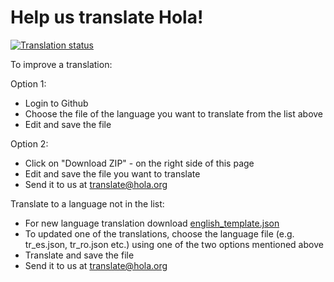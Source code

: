 Help us translate Hola!
=========
<a href="http://translate.hola.org/engage/hola/?utm_source=widget">
<img src="http://translate.hola.org/widgets/hola/-/shields-badge.svg" alt="Translation status" />
</a>

To improve a translation:

Option 1:
* Login to Github
* Choose the file of the language you want to translate from the list above
* Edit and save the file
 
Option 2:
* Click on "Download ZIP" - on the right side of this page
* Edit and save the file you want to translate
* Send it to us at translate@hola.org

Translate to a language not in the list:
* For new language translation download <a href=https://github.com/hola/translate/blob/master/english_template.json>english_template.json</a>
* To updated one of the translations, choose the language file (e.g. tr_es.json, tr_ro.json etc.) using
  one of the two options mentioned above
* Translate and save the file
* Send it to us at translate@hola.org
